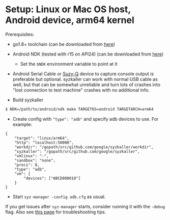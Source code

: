 # Setup: Linux or Mac OS host, Android device, arm64 kernel

Prerequisites:
 - go1.8+ toolchain (can be downloaded from [here](https://golang.org/dl/))
 - Android NDK (tested with r15 on API24) (can be downloaded from [here](https://developer.android.com/ndk/downloads/index.html))
     + Set the `$NDK` environment variable to point at it
 - Android Serial Cable or [Suzy-Q](https://chromium.googlesource.com/chromiumos/platform/ec/+/master/docs/case_closed_debugging.md) device to capture console output is preferable but optional. syzkaller can work with normal USB cable as well, but that can be somewhat unreliable and turn lots of crashes into "lost connection to test machine" crashes with no additional info.

 - Build syzkaller

```sh
$ NDK=/path/to/android/ndk make TARGETOS=android TARGETARCH=arm64
```

 - Create config with `"type": "adb"` and specify adb devices to use. For example:
```
{
	"target": "linux/arm64",
	"http": "localhost:50000",
	"workdir": "/gopath/src/github.com/google/syzkaller/workdir",
	"syzkaller": "/gopath/src/github.com/google/syzkaller",
	"vmlinux": "-",
	"sandbox": "none",
	"procs": 8,
	"type": "adb",
	"vm": {
		"devices": ["ABCD000010"]
	}
}
```

 - Start `syz-manager -config adb.cfg` as usual.

If you get issues after `syz-manager` starts, consider running it with the `-debug` flag.
Also see [this page](troubleshooting.md) for troubleshooting tips.
